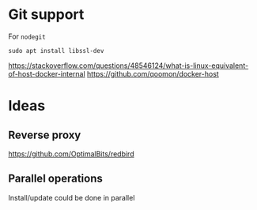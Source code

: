 # Git support

For `nodegit`

```
sudo apt install libssl-dev
```

https://stackoverflow.com/questions/48546124/what-is-linux-equivalent-of-host-docker-internal
https://github.com/qoomon/docker-host

# Ideas

## Reverse proxy
https://github.com/OptimalBits/redbird

## Parallel operations

Install/update could be done in parallel
